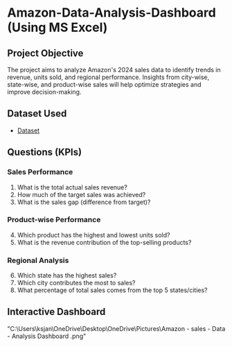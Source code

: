 # Amazon-Data-Analysis-Dashboard (Using MS Excel)
## Project Objective
The project aims to analyze Amazon's 2024 sales data to identify trends in revenue, units sold, and regional performance. Insights from city-wise, state-wise, and product-wise sales will help optimize strategies and improve decision-making.
## Dataset Used
- <a href=https://github.com/Ksjanardan/Amazon-Data-Analysis-Dashboard/blob/main/Sales%20Data.xlsx>Dataset</a>
## Questions (KPIs)
### **Sales Performance**  
1. What is the total actual sales revenue?  
2. How much of the target sales was achieved?  
3. What is the sales gap (difference from target)?  

### **Product-wise Performance**  
4. Which product has the highest and lowest units sold?  
5. What is the revenue contribution of the top-selling products?  

### **Regional Analysis**  
6. Which state has the highest sales?  
7. Which city contributes the most to sales?  
8. What percentage of total sales comes from the top 5 states/cities?  
##  Interactive Dashboard
"C:\Users\ksjan\OneDrive\Desktop\OneDrive\Pictures\Amazon - sales - Data - Analysis Dashboard .png"
